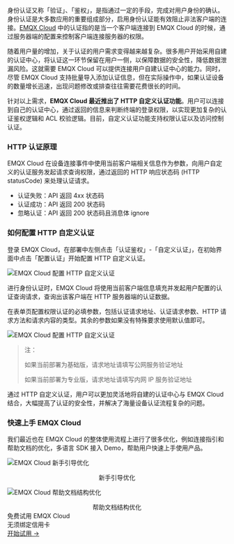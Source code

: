 身份认证又称「验证」、「鉴权」，是指通过一定的手段，完成对用户身份的确认。身份认证是大多数应用的重要组成部分，启用身份认证能有效阻止非法客户端的连接。[EMQX Cloud](https://www.emqx.com/zh/cloud) 中的认证指的是当一个客户端连接到 EMQX Cloud 的时候，通过服务器端的配置来控制客户端连接服务器的权限。

随着用户量的增加，关于认证的用户需求变得越来越复杂。很多用户开始采用自建的认证中心，将认证这一环节保留在用户一侧，以保障数据的安全性，降低数据泄漏风险。这就需要 EMQX Cloud 可以提供连接用户自建认证中心的能力。同时，尽管 EMQX Cloud 支持批量导入添加认证信息，但在实际操作中，如果认证设备的数量增长迅速，出现问题修改或排查往往需要花费很长的时间。

针对以上需求，**EMQX Cloud 最近推出了 HTTP 自定义认证功能**。用户可以连接到自己的认证中心，通过返回的信息来判断终端的登录权限，以实现更加复杂的认证鉴权逻辑和 ACL 校验逻辑。目前，自定义认证功能支持权限认证以及访问控制认证。

### HTTP 认证原理

EMQX Cloud 在设备连接事件中使用当前客户端相关信息作为参数，向用户自定义的认证服务发起请求查询权限，通过返回的 HTTP 响应状态码 (HTTP statusCode) 来处理认证请求。

- 认证失败：API 返回 4xx 状态码
- 认证成功：API 返回 200 状态码
- 忽略认证：API 返回 200 状态码且消息体 ignore

### 如何配置 HTTP 自定义认证 

登录 EMQX Cloud，在部署中左侧点击「认证鉴权」-「自定义认证」，在初始界面中点击「配置认证」开始配置 HTTP 自定义认证。

![EMQX Cloud 配置 HTTP 自定义认证](https://assets.emqx.com/images/b4fc20b6537e4b57ef4bf277d68d825f.png)
 

进行身份认证时，EMQX Cloud 将使用当前客户端信息填充并发起用户配置的认证查询请求，查询出该客户端在 HTTP 服务器端的认证数据。

在表单页配置权限认证的必填参数，包括认证请求地址、认证请求参数、HTTP 请求方法和请求内容的类型。其余的参数如果没有特殊要求使用默认值即可。

![EMQX Cloud 配置 HTTP 自定义认证](https://assets.emqx.com/images/5538c96ad275646583cc48358c1348c3.png)
 

> 注：
>
> 如果当前部署为基础版，请求地址请填写公网服务验证地址
>
> 如果当前部署为专业版，请求地址请填写内网 IP 服务验证地址

 

通过 HTTP 自定义认证，用户可以更加灵活地将自建的认证中心与 EMQX Cloud 结合，大幅提高了认证的安全性，并解决了海量设备认证流程复杂的问题。

### 快速上手 EMQX Cloud

我们最近也在 EMQX Cloud 的整体使用流程上进行了很多优化，例如连接指引和帮助文档的优化，多语言 SDK 接入 Demo，帮助用户快速上手使用产品。

![EMQX Cloud 新手引导优化](https://assets.emqx.com/images/80e2b925616f735dee62f23966b2fd02.png)

<center>新手引导优化</center>

![EMQX Cloud 帮助文档结构优化](https://assets.emqx.com/images/7674ead69739d888ac542f9906aa5bf8.png)

<center>帮助文档结构优化</center>


<section class="promotion">
    <div>
        免费试用 EMQX Cloud
        <div class="is-size-14 is-text-normal has-text-weight-normal">无须绑定信用卡</div>
    </div>
    <a href="https://www.emqx.com/zh/signup?continue=https://cloud.emqx.com/console/deployments/0?oper=new" class="button is-gradient px-5">开始试用 →</a >
</section>
